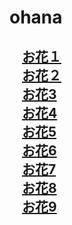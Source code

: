# ohana
<html lang="ja">
 <head>
  <meta charset="utf-8" />
	 

<style type="text/css">
  
main {
background-color: rgba(255, 255, 255, 0.3);
}
  
a.p:hover {
    position: relative;
    text-decoration: none;
}
a.p span {
    display: none;
    position: relative;
    top: -0.5em;
    left: 1em;
}
a.p:hover span {
    border: none;
    display: block;
    width: 800px;
}   
    
 <!--
    p {
margin-left: 20px;
 }
    -->

.example {/*親div*/
  position: relative;/*相対配置*/
  }

.example p {
  position: absolute;/*絶対配置*/
  color: blue;/*文字は青に*/
  bottom: 0;
  right: 0;
  font-size: 1.0em;
  }
  
  
</style>
</head>
<body>

<h2>
<SPAN style="margin-left:20px "><a href="0FABF9AA-3E32-4BD2-9B93-69F62AEE46BC.jpeg" target="_blank" class="p">お花１<span><img src="0FABF9AA-3E32-4BD2-9B93-69F62AEE46BC.jpeg" alt="お花" width="800"></span></a><br/> </SPAN>
<SPAN style="margin-left:20px "><a href="0FABF9AA-3E32-4BD2-9B93-69F62AEE46BC.jpeg" target="_blank" class="p">お花２<span><img src="0FABF9AA-3E32-4BD2-9B93-69F62AEE46BC.jpeg" alt="お花" width="800"></span></a><br/> </SPAN>
<SPAN style="margin-left:20px "><a href="0FABF9AA-3E32-4BD2-9B93-69F62AEE46BC.jpeg" target="_blank" class="p">お花3<span><img src="0FABF9AA-3E32-4BD2-9B93-69F62AEE46BC.jpeg" alt="お花" width="800"></span></a><br/> </SPAN>
<SPAN style="margin-left:20px "><a href="0FABF9AA-3E32-4BD2-9B93-69F62AEE46BC.jpeg" target="_blank" class="p">お花4<span><img src="0FABF9AA-3E32-4BD2-9B93-69F62AEE46BC.jpeg" alt="お花" width="800"></span></a><br/> </SPAN>
<SPAN style="margin-left:20px "><a href="0FABF9AA-3E32-4BD2-9B93-69F62AEE46BC.jpeg" target="_blank" class="p">お花5<span><img src="0FABF9AA-3E32-4BD2-9B93-69F62AEE46BC.jpeg" alt="お花" width="800"></span></a><br/> </SPAN>
<SPAN style="margin-left:20px "><a href="0FABF9AA-3E32-4BD2-9B93-69F62AEE46BC.jpeg" target="_blank" class="p">お花6<span><img src="0FABF9AA-3E32-4BD2-9B93-69F62AEE46BC.jpeg" alt="お花" width="800"></span></a><br/> </SPAN>
<SPAN style="margin-left:20px "><a href="0FABF9AA-3E32-4BD2-9B93-69F62AEE46BC.jpeg" target="_blank" class="p">お花7<span><img src="0FABF9AA-3E32-4BD2-9B93-69F62AEE46BC.jpeg" alt="お花" width="800"></span></a><br/> </SPAN>
<SPAN style="margin-left:20px "><a href="0FABF9AA-3E32-4BD2-9B93-69F62AEE46BC.jpeg" target="_blank" class="p">お花8<span><img src="0FABF9AA-3E32-4BD2-9B93-69F62AEE46BC.jpeg" alt="お花" width="800"></span></a><br/> </SPAN>
<SPAN style="margin-left:20px "><a href="0FABF9AA-3E32-4BD2-9B93-69F62AEE46BC.jpeg" target="_blank" class="p">お花9<span><img src="0FABF9AA-3E32-4BD2-9B93-69F62AEE46BC.jpeg" alt="お花" width="800"></span></a><br/> </SPAN>

</h2>

<script src="https://code.jquery.com/jquery-1.12.4.min.js" type="text/javascript"></script>
<script src="https://cdnjs.cloudflare.com/ajax/libs/lightbox2/2.7.1/js/lightbox.min.js" type="text/javascript"></script>


<br><br><br><br><br><br><br><br><br><br><br><br><br><br>

<script type='text/javascript' src='https://torokoid.github.io/shiba/jquery.js?ver=1.12.4'></script>
<script src="https://torokoid.github.io/shiba/jquery.goup.min.js"></script>
<script src="https://torokoid.github.io/shiba/my.js"></script> 

</body>

